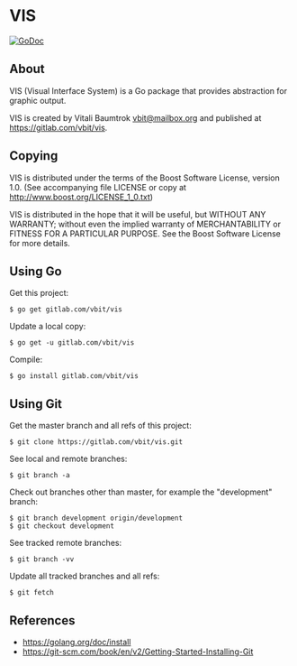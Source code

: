 # VIS

[![GoDoc](https://godoc.org/gitlab.com/vbit/vis?status.svg)](https://godoc.org/gitlab.com/vbit/vis)

## About
VIS (Visual Interface System) is a Go package that provides abstraction for graphic output.

VIS is created by Vitali Baumtrok <vbit@mailbox.org> and published at <https://gitlab.com/vbit/vis>.

## Copying
VIS is distributed under the terms of the Boost Software License, version 1.0.
(See accompanying file LICENSE or copy at <http://www.boost.org/LICENSE_1_0.txt>)

VIS is distributed in the hope that it will be useful, but WITHOUT ANY WARRANTY; without even the implied warranty of MERCHANTABILITY or FITNESS FOR A PARTICULAR PURPOSE. See the Boost Software License for more details.

## Using Go
Get this project:

	$ go get gitlab.com/vbit/vis

Update a local copy:

	$ go get -u gitlab.com/vbit/vis

Compile:

	$ go install gitlab.com/vbit/vis

## Using Git
Get the master branch and all refs of this project:

	$ git clone https://gitlab.com/vbit/vis.git

See local and remote branches:

	$ git branch -a

Check out branches other than master, for example the "development" branch:

	$ git branch development origin/development
	$ git checkout development

See tracked remote branches:

	$ git branch -vv

Update all tracked branches and all refs:

	$ git fetch

## References

- <https://golang.org/doc/install>
- <https://git-scm.com/book/en/v2/Getting-Started-Installing-Git>

